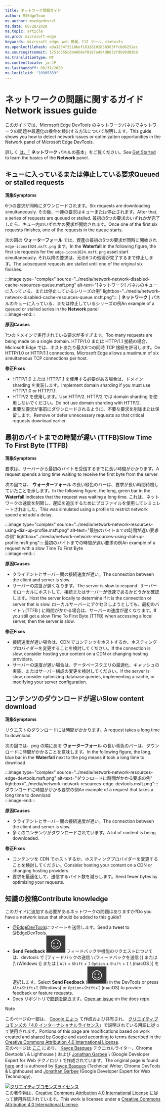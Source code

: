 ```yaml
---
title: ネットワーク問題ガイド
author: MSEdgeTeam
ms.author: msedgedevrel
ms.date: 08/28/2020
ms.topic: article
ms.prod: microsoft-edge
keywords: microsoft edge、web 開発、f12 ツール、devtools
ms.openlocfilehash: a9a3234f3516bef16328102858363ffcb06251ec
ms.sourcegitcommit: 1251c555c6b4db8ef8187ed94d8832fdb89d03b8
ms.translationtype: MT
ms.contentlocale: ja-JP
ms.lasthandoff: 08/31/2020
ms.locfileid: "10985389"
---
```

<!-- Copyright Kayce Basques and Jonathan Garbee

   Licensed under the Apache License, Version 2.0 (the "License");
   you may not use this file except in compliance with the License.
   You may obtain a copy of the License at

       https://www.apache.org/licenses/LICENSE-2.0

   Unless required by applicable law or agreed to in writing, software
   distributed under the License is distributed on an "AS IS" BASIS,
   WITHOUT WARRANTIES OR CONDITIONS OF ANY KIND, either express or implied.
   See the License for the specific language governing permissions and
   limitations under the License.  -->





# <span data-ttu-id="fd37a-103">ネットワークの問題に関するガイド</span><span class="sxs-lookup"><span data-stu-id="fd37a-103">Network issues guide</span></span>   




<span data-ttu-id="fd37a-104">このガイドでは、Microsoft Edge DevTools のネットワークパネルでネットワークの問題や最適化の機会を検出する方法について説明します。</span><span class="sxs-lookup"><span data-stu-id="fd37a-104">This guide shows you how to detect network issues or optimization opportunities in the Network panel of Microsoft Edge DevTools.</span></span>  

<span data-ttu-id="fd37a-105">詳しく [は、「][NetworkPerformance] **ネットワーク** パネルの基本」をご覧ください。</span><span class="sxs-lookup"><span data-stu-id="fd37a-105">See [Get Started][NetworkPerformance] to learn the basics of the **Network** panel.</span></span>  

## <span data-ttu-id="fd37a-106">キューに入っているまたは停止している要求</span><span class="sxs-lookup"><span data-stu-id="fd37a-106">Queued or stalled requests</span></span>   

**<span data-ttu-id="fd37a-107">現象</span><span class="sxs-lookup"><span data-stu-id="fd37a-107">Symptoms</span></span>**  

<span data-ttu-id="fd37a-108">6つの要求が同時にダウンロードされます。</span><span class="sxs-lookup"><span data-stu-id="fd37a-108">Six requests are downloading simultaneously.</span></span>  <span data-ttu-id="fd37a-109">その後、一連の要求はキューまたは停止されます。</span><span class="sxs-lookup"><span data-stu-id="fd37a-109">After that, a series of requests are queued or stalled.</span></span>  <span data-ttu-id="fd37a-110">最初の6つの要求のいずれかが完了したら、キュー内のいずれかの要求が開始されます。</span><span class="sxs-lookup"><span data-stu-id="fd37a-110">Once one of the first six requests finishes, one of the requests in the queue starts.</span></span>  

<span data-ttu-id="fd37a-111">次の図の **ウォーターフォール** では、資産の最初の6つの要求が同時に開始され `edge-iconx1024.msft.png` ます。</span><span class="sxs-lookup"><span data-stu-id="fd37a-111">In the **Waterfall** in the following figure, the first six requests for the `edge-iconx1024.msft.png` asset start simultaneously.</span></span>  <span data-ttu-id="fd37a-112">それ以降の要求は、元の6つの処理が完了するまで停止します。</span><span class="sxs-lookup"><span data-stu-id="fd37a-112">The subsequent requests are stalled until one of the original six finishes.</span></span>  

:::image type="complex" source="../media/network-network-disabled-cache-resources-queue.msft.png" alt-text="[ネットワーク] パネルのキューに入っている、または停止しているシリーズの例" lightbox="../media/network-network-disabled-cache-resources-queue.msft.png":::
   <span data-ttu-id="fd37a-114">[ **ネットワーク** ] パネルのキューに入っている、または停止しているシリーズの例</span><span class="sxs-lookup"><span data-stu-id="fd37a-114">An example of a queued or stalled series in the **Network** panel</span></span>  
:::image-end:::  

**<span data-ttu-id="fd37a-115">原因</span><span class="sxs-lookup"><span data-stu-id="fd37a-115">Causes</span></span>**  

<span data-ttu-id="fd37a-116">1つのドメインで実行されている要求が多すぎます。</span><span class="sxs-lookup"><span data-stu-id="fd37a-116">Too many requests are being made on a single domain.</span></span>  <span data-ttu-id="fd37a-117">HTTP/1.0 または HTTP/1.1 接続の場合、Microsoft Edge では、ホストあたり最大6つの同時 TCP 接続を許可します。</span><span class="sxs-lookup"><span data-stu-id="fd37a-117">On HTTP/1.0 or HTTP/1.1 connections, Microsoft Edge allows a maximum of six simultaneous TCP connections per host.</span></span>  

**<span data-ttu-id="fd37a-118">修正</span><span class="sxs-lookup"><span data-stu-id="fd37a-118">Fixes</span></span>**  

*   <span data-ttu-id="fd37a-119">HTTP/1.0 または HTTP/1.1 を使用する必要がある場合は、ドメイン sharding を実装します。</span><span class="sxs-lookup"><span data-stu-id="fd37a-119">Implement domain sharding if you must use HTTP/1.0 or HTTP/1.1.</span></span>  
*   <span data-ttu-id="fd37a-120">HTTP/2 を使用します。</span><span class="sxs-lookup"><span data-stu-id="fd37a-120">Use HTTP/2.</span></span>  <span data-ttu-id="fd37a-121">HTTP/2 では domain sharding を使用しないでください。</span><span class="sxs-lookup"><span data-stu-id="fd37a-121">Do not use domain sharding with HTTP/2.</span></span>  
*   <span data-ttu-id="fd37a-122">重要な要求が事前にダウンロードされるように、不要な要求を削除または保留します。</span><span class="sxs-lookup"><span data-stu-id="fd37a-122">Remove or defer unnecessary requests so that critical requests download earlier.</span></span>  
    
## <span data-ttu-id="fd37a-123">最初のバイトまでの時間が遅い (TTFB)</span><span class="sxs-lookup"><span data-stu-id="fd37a-123">Slow Time To First Byte (TTFB)</span></span>   

**<span data-ttu-id="fd37a-124">現象</span><span class="sxs-lookup"><span data-stu-id="fd37a-124">Symptoms</span></span>**  

<span data-ttu-id="fd37a-125">要求は、サーバーから最初のバイトを受信するまでに長い時間がかかります。</span><span class="sxs-lookup"><span data-stu-id="fd37a-125">A request spends a long time waiting to receive the first byte from the server.</span></span>  

<span data-ttu-id="fd37a-126">次の図では、 **ウォーターフォール** の長い緑色のバーは、要求が長い時間待機していたことを示します。</span><span class="sxs-lookup"><span data-stu-id="fd37a-126">In the following figure, the long, green bar in the **Waterfall** indicates that the request was waiting a long time.</span></span>  <span data-ttu-id="fd37a-127">これは、ネットワークの速度を制限し、遅延を追加するためにプロファイルを使用してシミュレートされました。</span><span class="sxs-lookup"><span data-stu-id="fd37a-127">This was simulated using a profile to restrict network speed and add a delay.</span></span>  

:::image type="complex" source="../media/network-network-resources-using-dial-up-profile.msft.png" alt-text="最初のバイトまでの時間が遅い要求の例" lightbox="../media/network-network-resources-using-dial-up-profile.msft.png":::
   <span data-ttu-id="fd37a-129">最初のバイトまでの時間が遅い要求の例</span><span class="sxs-lookup"><span data-stu-id="fd37a-129">An example of a request with a slow Time To First Byte</span></span>  
:::image-end:::  

**<span data-ttu-id="fd37a-130">原因</span><span class="sxs-lookup"><span data-stu-id="fd37a-130">Causes</span></span>**  

*   <span data-ttu-id="fd37a-131">クライアントとサーバー間の接続速度が遅い。</span><span class="sxs-lookup"><span data-stu-id="fd37a-131">The connection between the client and server is slow.</span></span>  
*   <span data-ttu-id="fd37a-132">サーバーの応答が遅くなります。</span><span class="sxs-lookup"><span data-stu-id="fd37a-132">The server is slow to respond.</span></span>  <span data-ttu-id="fd37a-133">サーバーをローカルにホストして、接続またはサーバーが低速であるかどうかを確認します。</span><span class="sxs-lookup"><span data-stu-id="fd37a-133">Host the server locally to determine if it is the connection or server that is slow.</span></span>  <span data-ttu-id="fd37a-134">ローカルサーバーにアクセスしようとしても、最初のバイト \ (TTFB \) に時間がかかる場合は、サーバーの速度が遅くなります。</span><span class="sxs-lookup"><span data-stu-id="fd37a-134">If you still get a slow Time To First Byte \(TTFB\) when accessing a local server, then the server is slow.</span></span>  
    
**<span data-ttu-id="fd37a-135">修正</span><span class="sxs-lookup"><span data-stu-id="fd37a-135">Fixes</span></span>**  

*   <span data-ttu-id="fd37a-136">接続速度が遅い場合は、CDN でコンテンツをホストするか、ホスティングプロバイダーを変更することを検討してください。</span><span class="sxs-lookup"><span data-stu-id="fd37a-136">If the connection is slow, consider hosting your content on a CDN or changing hosting providers.</span></span>  
*   <span data-ttu-id="fd37a-137">サーバーの速度が遅い場合は、データベースクエリの最適化、キャッシュの実装、またはサーバー構成の変更を検討してください。</span><span class="sxs-lookup"><span data-stu-id="fd37a-137">If the server is slow, consider optimizing database queries, implementing a cache, or modifying your server configuration.</span></span>  
    
## <span data-ttu-id="fd37a-138">コンテンツのダウンロードが遅い</span><span class="sxs-lookup"><span data-stu-id="fd37a-138">Slow content download</span></span>   

**<span data-ttu-id="fd37a-139">現象</span><span class="sxs-lookup"><span data-stu-id="fd37a-139">Symptoms</span></span>**  

<span data-ttu-id="fd37a-140">リクエストのダウンロードには時間がかかります。</span><span class="sxs-lookup"><span data-stu-id="fd37a-140">A request takes a long time to download.</span></span>  

<span data-ttu-id="fd37a-141">次の図では、png の隣にある **ウォーターフォール** の長い青色のバーは、ダウンロードに時間がかかることを意味します。</span><span class="sxs-lookup"><span data-stu-id="fd37a-141">In the following figure, the long, blue bar in the **Waterfall** next to the png means it took a long time to download.</span></span>  

:::image type="complex" source="../media/network-network-resources-edge-devtools.msft.png" alt-text="ダウンロードに時間がかかる要求の例" lightbox="../media/network-network-resources-edge-devtools.msft.png":::
   <span data-ttu-id="fd37a-143">ダウンロードに時間がかかる要求の例</span><span class="sxs-lookup"><span data-stu-id="fd37a-143">An example of a request that takes a long time to download</span></span>  
:::image-end:::  

**<span data-ttu-id="fd37a-144">原因</span><span class="sxs-lookup"><span data-stu-id="fd37a-144">Causes</span></span>**  

*   <span data-ttu-id="fd37a-145">クライアントとサーバー間の接続速度が遅い。</span><span class="sxs-lookup"><span data-stu-id="fd37a-145">The connection between the client and server is slow.</span></span>  
*   <span data-ttu-id="fd37a-146">多くのコンテンツがダウンロードされています。</span><span class="sxs-lookup"><span data-stu-id="fd37a-146">A lot of content is being downloaded.</span></span>  
    
**<span data-ttu-id="fd37a-147">修正</span><span class="sxs-lookup"><span data-stu-id="fd37a-147">Fixes</span></span>**  

*   <span data-ttu-id="fd37a-148">コンテンツを CDN でホストするか、ホスティングプロバイダーを変更することを検討してください。</span><span class="sxs-lookup"><span data-stu-id="fd37a-148">Consider hosting your content on a CDN or changing hosting providers.</span></span>  
*   <span data-ttu-id="fd37a-149">要求を最適化して、送信するバイト数を減らします。</span><span class="sxs-lookup"><span data-stu-id="fd37a-149">Send fewer bytes by optimizing your requests.</span></span>  
    
## <span data-ttu-id="fd37a-150">知識の投稿</span><span class="sxs-lookup"><span data-stu-id="fd37a-150">Contribute knowledge</span></span>  

<span data-ttu-id="fd37a-151">このガイドに追加する必要があるネットワークの問題はありますか?</span><span class="sxs-lookup"><span data-stu-id="fd37a-151">Do you have a network issue that should be added to this guide?</span></span>  

*   <span data-ttu-id="fd37a-152">[@EdgeDevTools][MicrosoftEdgeTweet]にツイートを送信します。</span><span class="sxs-lookup"><span data-stu-id="fd37a-152">Send a tweet to [@EdgeDevTools][MicrosoftEdgeTweet].</span></span>  
*   <span data-ttu-id="fd37a-153">**Send Feedback** ![ ][ImageSendFeedbackIcon] フィードバックや機能のリクエストについては、devtools で [フィードバックの送信 \ (フィードバックを送信 \)] または [\ (Windows \)] または [ `Alt` + `Shift` + `I` `Option` + `Shift` + `I` \ (macOS \)] を選択します。</span><span class="sxs-lookup"><span data-stu-id="fd37a-153">Select **Send Feedback** \(![Send Feedback][ImageSendFeedbackIcon]\) in the DevTools or press `Alt`+`Shift`+`I` \(Windows\) or `Option`+`Shift`+`I` \(macOS\) to provide feedback or feature requests.</span></span>  
*   <span data-ttu-id="fd37a-154">Docs リポジトリで[問題を開き][WebFundamentalsIssue]ます。</span><span class="sxs-lookup"><span data-stu-id="fd37a-154">[Open an issue][WebFundamentalsIssue] on the docs repo.</span></span>  
    
<!--  
  


-->  

<!-- image links -->  

[ImageSendFeedbackIcon]: ../media/smile-icon.msft.png  

<!-- links -->  

[NetworkPerformance]: ./index.md "Microsoft Edge DevTools でネットワークアクティビティを検査する |Microsoft ドキュメント"  

[MicrosoftEdgeTweet]: https://twitter.com/intent/tweet?text=@EdgeDevTools%20[Network%20Issues%20Guide%20Suggestion]  

[WebFundamentalsIssue]: https://github.com/MicrosoftDocs/edge-developer/issues/new?title=%5BDevTools%20Network%20Issues%20Guide%20Suggestion%5D "新しい問題-Microsoft のドキュメント/エッジ-開発者"  

> [!NOTE]
> <span data-ttu-id="fd37a-157">このページの一部は、 [Google によっ][GoogleSitePolicies] て作成および共有され、 [クリエイティブコモンズの「4.0 インターナショナルライセンス][CCA4IL]」で説明されている用語に従って使用されます。</span><span class="sxs-lookup"><span data-stu-id="fd37a-157">Portions of this page are modifications based on work created and [shared by Google][GoogleSitePolicies] and used according to terms described in the [Creative Commons Attribution 4.0 International License][CCA4IL].</span></span>  
> <span data-ttu-id="fd37a-158">元のページは [ここ](https://developers.google.com/web/tools/chrome-devtools/network/issues) にあり、 [Kayce Basques][KayceBasques] テクニカルライター、Chrome Devtools \ & Lighthouse \) および [Jonathan Garbee][JonathanGarbee] \ (Google Developer Expert for Web テクノロジ \) で作成されています。</span><span class="sxs-lookup"><span data-stu-id="fd37a-158">The original page is found [here](https://developers.google.com/web/tools/chrome-devtools/network/issues) and is authored by [Kayce Basques][KayceBasques] \(Technical Writer, Chrome DevTools \& Lighthouse\) and [Jonathan Garbee][JonathanGarbee] \(Google Developer Expert for Web Technology\).</span></span>  

[![クリエイティブコモンズライセンス][CCby4Image]][CCA4IL]  
<span data-ttu-id="fd37a-160">この著作物は、[Creative Commons Attribution 4.0 International License][CCA4IL] に従って使用許諾されています。</span><span class="sxs-lookup"><span data-stu-id="fd37a-160">This work is licensed under a [Creative Commons Attribution 4.0 International License][CCA4IL].</span></span>  

[CCA4IL]: https://creativecommons.org/licenses/by/4.0  
[CCby4Image]: https://i.creativecommons.org/l/by/4.0/88x31.png  
[GoogleSitePolicies]: https://developers.google.com/terms/site-policies  
[KayceBasques]: https://developers.google.com/web/resources/contributors/kaycebasques  
[JonathanGarbee]: https://developers.google.com/web/resources/contributors/jonathangarbee
